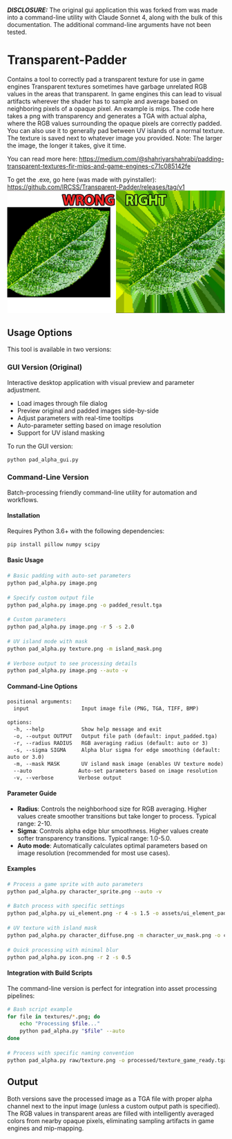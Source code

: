 ***DISCLOSURE:*** The original gui application this was forked from was made into a command-line utility with Claude Sonnet 4, along with the bulk of this documentation. The additional command-line arguments have not been tested.

# Transparent-Padder

Contains a tool to correctly pad a transparent texture for use in game engines 
Transparent textures sometimes have garbage unrelated RGB values in the areas that transparent. In game engines this can lead to visual artifacts wherever the shader has to sample and average based on neighboring pixels of a opaque pixel. An example is mips. The code here takes a png with transparency and generates a TGA with actual alpha, where the RGB values surrounding the opaque pixels are correctly padded. You can also use it to generally pad between UV islands of a normal texture. The texture is saved next to whatever image you provided.
Note: The larger the image, the longer it takes, give it time.

You can read more here: https://medium.com/@shahriyarshahrabi/padding-transparent-textures-fir-mips-and-game-engines-c71c085142fe

To get the .exe, go here (was made with pyinstaller): https://github.com/IRCSS/Transparent-Padder/releases/tag/v1
![cover](documentation/cover.jpg "Padding Transparency")

## Usage Options

This tool is available in two versions:

### GUI Version (Original)
Interactive desktop application with visual preview and parameter adjustment.
- Load images through file dialog
- Preview original and padded images side-by-side
- Adjust parameters with real-time tooltips
- Auto-parameter setting based on image resolution
- Support for UV island masking

To run the GUI version:
```bash
python pad_alpha_gui.py
```

### Command-Line Version
Batch-processing friendly command-line utility for automation and workflows.

#### Installation
Requires Python 3.6+ with the following dependencies:
```bash
pip install pillow numpy scipy
```

#### Basic Usage
```bash
# Basic padding with auto-set parameters
python pad_alpha.py image.png

# Specify custom output file
python pad_alpha.py image.png -o padded_result.tga

# Custom parameters
python pad_alpha.py image.png -r 5 -s 2.0

# UV island mode with mask
python pad_alpha.py texture.png -m island_mask.png

# Verbose output to see processing details
python pad_alpha.py image.png --auto -v
```

#### Command-Line Options
```
positional arguments:
  input                 Input image file (PNG, TGA, TIFF, BMP)

options:
  -h, --help            Show help message and exit
  -o, --output OUTPUT   Output file path (default: input_padded.tga)
  -r, --radius RADIUS   RGB averaging radius (default: auto or 3)
  -s, --sigma SIGMA     Alpha blur sigma for edge smoothing (default: auto or 3.0)
  -m, --mask MASK       UV island mask image (enables UV texture mode)
  --auto               Auto-set parameters based on image resolution
  -v, --verbose        Verbose output
```

#### Parameter Guide
- **Radius**: Controls the neighborhood size for RGB averaging. Higher values create smoother transitions but take longer to process. Typical range: 2-10.
- **Sigma**: Controls alpha edge blur smoothness. Higher values create softer transparency transitions. Typical range: 1.0-5.0.
- **Auto mode**: Automatically calculates optimal parameters based on image resolution (recommended for most use cases).

#### Examples
```bash
# Process a game sprite with auto parameters
python pad_alpha.py character_sprite.png --auto -v

# Batch process with specific settings
python pad_alpha.py ui_element.png -r 4 -s 1.5 -o assets/ui_element_padded.tga

# UV texture with island mask
python pad_alpha.py character_diffuse.png -m character_uv_mask.png -o character_diffuse_padded.tga

# Quick processing with minimal blur
python pad_alpha.py icon.png -r 2 -s 0.5
```

#### Integration with Build Scripts
The command-line version is perfect for integration into asset processing pipelines:

```bash
# Bash script example
for file in textures/*.png; do
    echo "Processing $file..."
    python pad_alpha.py "$file" --auto
done

# Process with specific naming convention
python pad_alpha.py raw/texture.png -o processed/texture_game_ready.tga
```

## Output
Both versions save the processed image as a TGA file with proper alpha channel next to the input image (unless a custom output path is specified). The RGB values in transparent areas are filled with intelligently averaged colors from nearby opaque pixels, eliminating sampling artifacts in game engines and mip-mapping.